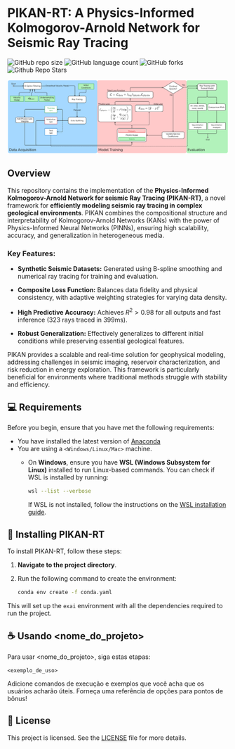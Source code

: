 # PIKAN-RT: A Physics-Informed Kolmogorov-Arnold Network for Seismic Ray Tracing

![GitHub repo size](https://img.shields.io/github/repo-size/Lucastmarques/PIKANRT?style=for-the-badge)
![GitHub language count](https://img.shields.io/github/languages/count/Lucastmarques/PIKANRT?style=for-the-badge)
![GitHub forks](https://img.shields.io/github/forks/Lucastmarques/PIKANRT?style=for-the-badge)
![Github Repo Stars](https://img.shields.io/github/stars/Lucastmarques/PIKANRT?style=for-the-badge)

<img src="architecture.png" alt="Overview of the proposed methodology">

## Overview

This repository contains the implementation of the **Physics-Informed Kolmogorov-Arnold Network for seismic Ray Tracing (PIKAN-RT)**, a novel framework for **efficiently modeling seismic ray tracing in complex geological environments**. PIKAN combines the compositional structure and interpretability of Kolmogorov-Arnold Networks (KANs) with the power of Physics-Informed Neural Networks (PINNs), ensuring high scalability, accuracy, and generalization in heterogeneous media.

### Key Features:

* **Synthetic Seismic Datasets:** Generated using B-spline smoothing and numerical ray tracing for training and evaluation.

* **Composite Loss Function:** Balances data fidelity and physical consistency, with adaptive weighting strategies for varying data density.

* **High Predictive Accuracy:** Achieves $R^2 > 0.98$ for all outputs and fast inference (323 rays traced in 399ms).

* **Robust Generalization:** Effectively generalizes to different initial conditions while preserving essential geological features.

PIKAN provides a scalable and real-time solution for geophysical modeling, addressing challenges in seismic imaging, reservoir characterization, and risk reduction in energy exploration. This framework is particularly beneficial for environments where traditional methods struggle with stability and efficiency.


## 💻 Requirements

Before you begin, ensure that you have met the following requirements:

- You have installed the latest version of [Anaconda](https://www.anaconda.com/docs/getting-started/getting-started)
- You are using a `<Windows/Linux/Mac>` machine. 
  - On **Windows**, ensure you have **WSL (Windows Subsystem for Linux)** installed to run Linux-based commands. You can check if WSL is installed by running:

    ```bash
    wsl --list --verbose
    ```

    If WSL is not installed, follow the instructions on the [WSL installation guide](https://docs.microsoft.com/en-us/windows/wsl/install).


## 🚀 Installing PIKAN-RT

To install PIKAN-RT, follow these steps:

1. **Navigate to the project directory**.
2. Run the following command to create the environment:

   ```bash
   conda env create -f conda.yaml
   ```
   
This will set up the `exai` environment with all the dependencies required to run the project.

## ☕ Usando <nome_do_projeto>

Para usar <nome_do_projeto>, siga estas etapas:

```
<exemplo_de_uso>
```

Adicione comandos de execução e exemplos que você acha que os usuários acharão úteis. Forneça uma referência de opções para pontos de bônus!


## 📝 License

This project is licensed. See the [LICENSE](LICENSE.md) file for more details.
